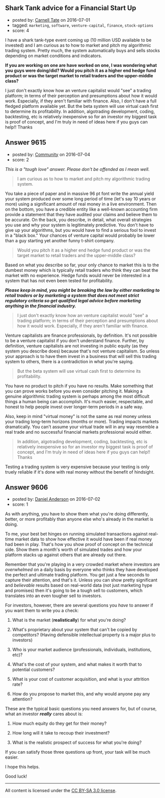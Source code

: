 ## Shark Tank advice for a Financial Start Up

- posted by: [Carnell Tate](https://stackexchange.com/users/5843368/carnell-tate) on 2016-07-01
- tagged: `marketing`, `software`, `venture-capital`, `finance`, `stock-options`
- score: 4

<p>I have a shark tank-type event coming up (10 million USD available to be invested) and I am curious as to how to market and pitch my algorithmic trading system. Pretty much, the system automatically buys and sells stocks depending on market conditions and indicators.</p>

<p><strong>If you are working on one are have worked on one, I was wondering what you guys were doing/did? Would you pitch it as a higher end hedge fund product or was the target market to retail traders and the upper-middle class?</strong></p>

<p>I just don't exactly know how an venture capitalist would "see" a trading platform; in terms of their perception and presumptions about how it would work. Especially, if they aren't familiar with finance.
Also, I don't have a full fledged platform available yet. But the beta system will use virtual cash first to determine its profitability. In addition, algotrading development, coding, backtesting, etc is relatively inexpensive so for an investor my biggest task is proof of concept, and I'm truly in need of ideas here if you guys can help!! Thanks</p>



## Answer 9615

- posted by: [Community](https://stackexchange.com/users/-1/community) on 2016-07-04
- score: 2

<p><em>This is a "tough love" answer. Please don't be offended as I mean well.</em></p>

<blockquote>
  <p>I am curious as to how to market and pitch my algorithmic trading system. </p>
</blockquote>

<p>You take a piece of paper and in massive 96 pt font write the annual yield your system produced over some long period of time (let's say 10 years or more) using a significant amount of real money in a live environment. Then on the bottom, you have a credible entity like a well-known accounting firm provide a statement that they have audited your claims and believe them to be accurate. On the back, you describe, in detail, what overall strategies you use and why your system is legitimately predictive. You don't have to give up your algorithms, but you would have to find a serious fool to invest in a "black box." Your chances of venture capital would probably be lower than a guy starting yet another funny t-shirt company.</p>

<blockquote>
  <p>Would you pitch it as a higher end hedge fund product or was the target market to retail traders and the upper-middle class?</p>
</blockquote>

<p>Based on what you describe so far, your only chance to market this is to the dumbest money which is typically retail traders who think they can beat the market with no experience. Hedge funds would never be interested in a system that has not even been tested for profitability.</p>

<p><strong><em>Please keep in mind, you might be breaking the law by either marketing to retail traders or by marketing a system that does not meet strict regulatory criteria so get qualified legal advice before marketing anything in the financial industry.</em></strong></p>

<blockquote>
  <p>I just don't exactly know how an venture capitalist would "see" a trading platform; in terms of their perception and presumptions about how it would work. Especially, if they aren't familiar with finance.</p>
</blockquote>

<p>Venture capitalists are finance professionals, by definition. It's not possible to be a venture capitalist if you don't understand finance. Further, by definition, venture capitalists are not investing in public equity (as they system you describe does) because that's not venture capitalism. So unless your approach is to have them invest in a business that will sell this trading system to others, there is a contradiction in what you're saying.</p>

<blockquote>
  <p>But the beta system will use virtual cash first to determine its profitability.</p>
</blockquote>

<p>You have no product to pitch if you have no results. Make something that you can prove works before you even consider pitching it. Making a genuine algorithmic trading system is perhaps among the most difficult things a human being can accomplish. It's much easier, respectable, and honest to help people invest over longer-term periods in a safe way.</p>

<p>Also, keep in mind "virtual money" is not the same as real money unless your trading long-term horizons (months or more). Trading impacts markets dramatically. You can't assume your virtual trade will in any way resemble a real trade and no successful financial markets professional would either.</p>

<blockquote>
  <p>In addition, algotrading development, coding, backtesting, etc is relatively inexpensive so for an investor my biggest task is proof of concept, and I'm truly in need of ideas here if you guys can help!! Thanks</p>
</blockquote>

<p>Testing a trading system is very expensive because your testing is only truely reliable if it's done with real money without the benefit of hindsight.</p>



## Answer 9606

- posted by: [Daniel Anderson](https://stackexchange.com/users/8398759/daniel-anderson) on 2016-07-02
- score: 1

<p>As with anything, you have to show them what you're doing differently, better, or more profitably than anyone else who's already in the market is doing.  </p>

<p>To me, your best bet hinges on running simulated transactions against real-time market data to show how effective it would have been if real money had been in play. That's how you show proof of concept on the technical side.  Show them a month's worth of simulated trades and how your platform stacks up against others that are already out there.</p>

<p>Remember that you're playing in a very crowded market where investors are <em>overwhelmed</em> on a daily basis by everyone who thinks they have developed the perfect and ultimate trading platform.  You get just a few seconds to capture their attention, and that's it.  Unless you can show pretty significant and <em>believable</em> results based on real-world data (not just marketing hype and promises) then it's going to be a tough sell to customers, which translates into an even tougher sell to investors.</p>

<p>For investors, however, there are several questions you  <em>have</em> to answer if you want them to write you a check:</p>

<ol>
<li><p>What is the market (<strong>realistically</strong>) for what you're doing?</p></li>
<li><p>What's proprietary about your system that can't be copied by competitors? (Having defensible intellectual property is a major plus to investors)</p></li>
<li><p>Who is your market audience (professionals, individuals, institutions, etc)?</p></li>
<li><p>What's the cost of your system, and what makes it worth that to potential customers?</p></li>
<li><p>What is your cost of customer acquisition, and what is your attrition rate?</p></li>
<li><p>How do you propose to market this, and why would anyone pay any attention?</p></li>
</ol>

<p>These are the typical basic questions you need answers for, but of course, what an investor <strong><em>really</em></strong> cares about is:</p>

<ol>
<li><p>How much equity do they get for their money?</p></li>
<li><p>How long will it take to recoup their investment?</p></li>
<li><p>What is the realistic prospect of success for what you're doing?</p></li>
</ol>

<p>If you can satisfy those three questions up front, your task will be much easier.</p>

<p>I hope this helps.</p>

<p>Good luck!</p>




---

All content is licensed under the [CC BY-SA 3.0 license](https://creativecommons.org/licenses/by-sa/3.0/).
